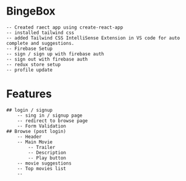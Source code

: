 # BingeBox
    -- Created raect app using create-react-app
    -- installed tailwind css
    -- added Tailwind CSS IntelliSense Extension in VS code for auto complete and suggestions.
    -- Firebase Setup
    -- sign / sign up with firebase auth
    -- sign out with firebase auth
    -- redux store setup
    -- profile update   

# Features
    ## login / signup
        -- sing in / signup page
        -- redirect to browse page
        -- Form Validation
    ## Browse (post login)
        -- Header
        -- Main Movie
            -- Trailer
            -- Description
            -- Play button
        -- movie suggestions
        -- Top movies list
        -- 